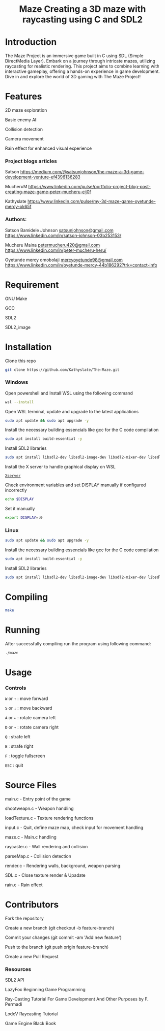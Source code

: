 <h1><center>Maze Creating a 3D maze with raycasting using C and SDL2</center></h1>

# Introduction
The Maze Project is an immersive game built in C using SDL (Simple DirectMedia Layer). Embark on a journey through intricate mazes, utilizing raycasting for realistic rendering. This project aims to combine learning with interactive gameplay, offering a hands-on experience in game development. Dive in and explore the world of 3D gaming with The Maze Project!

# Features
2D maze exploration

Basic enemy AI

Collision detection

Camera movement

Rain effect for enhanced visual experience

### Project blogs articles
Satson <https://medium.com/@satsunjohnson/the-maze-a-3d-game-development-venture-ef4396136283>

MucheruM <https://www.linkedin.com/pulse/portfolio-project-blog-post-creating-maze-game-peter-mucheru-eij0f>

Kathyslate <https://www.linkedin.com/pulse/my-3d-maze-game-oyetunde-mercy-ok65f>

### Authors:
Satson Bamidele Johnson <satsunjohnson@gmail.com> <https://www.linkedin.com/in/satson-johnson-03b253153/>

Mucheru Maina <petermucheru420@gmail.com> <https://www.linkedin.com/in/peter-mucheru-heru/>

Oyetunde mercy omobolaji <mercyoyetunde98@gmail.com> <https://www.linkedin.com/in/oyetunde-mercy-44b186292?trk=contact-info>


# Requirement
GNU Make

GCC

SDL2

SDL2_image


# Installation
Clone this repo
```bash
git clone https://github.com/Kathyslate/The-Maze.git
```

### Windows
Open powershell and Install WSL using the following command

```bash 
wsl --install
```

Open WSL terminal, update and upgrade to the latest applications 

```bash
sudo apt update && sudo apt upgrade -y
```

Install the necessary building essencials like gcc for the C code compilation
```bash
sudo apt install build-essential -y
```

Install SDL2 libraries
```bash
sudo apt install libsdl2-dev libsdl2-image-dev libsdl2-mixer-dev libsdl2-ttf-dev -y
```
Install the X server  to handle graphical display on WSL

[`Xserver`](https://sourceforge.net/projects/vcxsrv/)

Check environment variables and set DISPLAY manually if configured incorrectly
```bash 
echo $DISPLAY
```

Set it manually
```bash
export DISPLAY=:0
```

### Linux

```bash
sudo apt update && sudo apt upgrade -y
```

Install the necessary building essencials like gcc for the C code compilation
```bash
sudo apt install build-essential -y
```

Install SDL2 libraries
```bash
sudo apt install libsdl2-dev libsdl2-image-dev libsdl2-mixer-dev libsdl2-ttf-dev -y
```

# Compiling
```bash
make
```


# Running
After successfully compiling run the program using following command:

```bash
./maze
```


# Usage

### Controls
```W``` or ```↑``` : move forward

```S``` or ```↓``` : move backward

```A``` or ```←``` : rotate camera left 

```D``` or ```→``` : rotate camera right 

```Q``` : strafe left 

```E``` : strafe right 

```F``` : toggle fullscreen 

```ESC``` : quit


# Source Files

main.c - Entry point of the game

shootweapn.c - Weapon handling

loadTexture.c - Texture rendering functions

input.c -  Quit, define maze map, check input for movement handling

maze.c -  Main.c handling

raycaster.c - Wall rendering and collision

parseMap.c - Collision detection

render.c - Rendering walls, background, weapon parsing

SDL.c - Close texture render & Upadate

rain.c - Rain effect


# Contributors
Fork the repository

Create a new branch (git checkout -b feature-branch)

Commit your changes (git commit -am 'Add new feature')

Push to the branch (git push origin feature-branch)

Create a new Pull Request


### Resources
SDL2 API

LazyFoo Beginning Game Programming

Ray-Casting Tutorial For Game Development And Other Purposes by F. Permadi

LodeV Raycasting Tutorial

Game Engine Black Book


